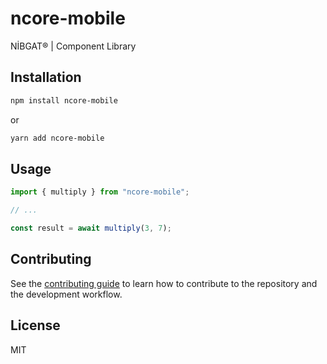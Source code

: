 # ncore-mobile

NİBGAT® | Component Library

## Installation

```sh
npm install ncore-mobile
```
or
```sh
yarn add ncore-mobile
```

## Usage

```js
import { multiply } from "ncore-mobile";

// ...

const result = await multiply(3, 7);
```

## Contributing

See the [contributing guide](CONTRIBUTING.md) to learn how to contribute to the repository and the development workflow.

## License

MIT
